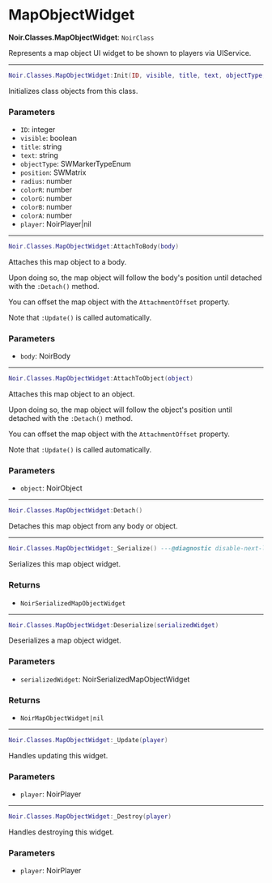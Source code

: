 # MapObjectWidget

**Noir.Classes.MapObjectWidget**: `NoirClass`

Represents a map object UI widget to be shown to players via UIService.

---

```lua
Noir.Classes.MapObjectWidget:Init(ID, visible, title, text, objectType, position, radius, colorR, colorG, colorB, colorA, player)
```
Initializes class objects from this class.

### Parameters
- `ID`: integer
- `visible`: boolean
- `title`: string
- `text`: string
- `objectType`: SWMarkerTypeEnum
- `position`: SWMatrix
- `radius`: number
- `colorR`: number
- `colorG`: number
- `colorB`: number
- `colorA`: number
- `player`: NoirPlayer|nil

---

```lua
Noir.Classes.MapObjectWidget:AttachToBody(body)
```
Attaches this map object to a body.

Upon doing so, the map object will follow the body's position until detached with the `:Detach()` method.

You can offset the map object with the `AttachmentOffset` property.

Note that `:Update()` is called automatically.

### Parameters
- `body`: NoirBody

---

```lua
Noir.Classes.MapObjectWidget:AttachToObject(object)
```
Attaches this map object to an object.

Upon doing so, the map object will follow the object's position until detached with the `:Detach()` method.

You can offset the map object with the `AttachmentOffset` property.

Note that `:Update()` is called automatically.

### Parameters
- `object`: NoirObject

---

```lua
Noir.Classes.MapObjectWidget:Detach()
```
Detaches this map object from any body or object.

---

```lua
Noir.Classes.MapObjectWidget:_Serialize() ---@diagnostic disable-next-line missing-return
```
Serializes this map object widget.

### Returns
- `NoirSerializedMapObjectWidget`

---

```lua
Noir.Classes.MapObjectWidget:Deserialize(serializedWidget)
```
Deserializes a map object widget.

### Parameters
- `serializedWidget`: NoirSerializedMapObjectWidget
### Returns
- `NoirMapObjectWidget|nil`

---

```lua
Noir.Classes.MapObjectWidget:_Update(player)
```
Handles updating this widget.

### Parameters
- `player`: NoirPlayer

---

```lua
Noir.Classes.MapObjectWidget:_Destroy(player)
```
Handles destroying this widget.

### Parameters
- `player`: NoirPlayer